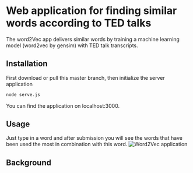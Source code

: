 # Web application for finding similar words according to TED talks

The word2Vec app delivers similar words by training a machine learning model (word2vec by gensim) with TED talk transcripts. 

## Installation

First download or pull this master branch, then initialize the server application

```bash
node serve.js
```

You can find the application on localhost:3000. 

## Usage

Just type in a word and after submission you will see the words that have been used the most in combination with this word. 
![Word2Vec application](https://i.imgur.com/82bizkZ.gif)

## Background
